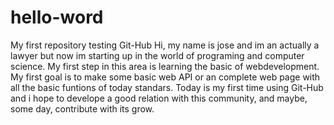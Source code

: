 # hello-word
My first repository testing Git-Hub
Hi, my name is jose and im an actually a lawyer but now im starting up in the world of programing and computer science.
My first step in this area is learning the basic of webdevelopment. My first goal is to make some basic web API or an complete web page with all the basic funtions of today standars.
Today is my first time using Git-Hub and i hope to develope a good relation with this community, and maybe, some day, contribute with its grow.
